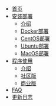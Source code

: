 <!-- docs/_sidebar.md -->

* [首页](/)
* [安装部署]()
  * [介绍](cn/deploy/introduction.md)
  * [Docker部署](cn/deploy/docker.md)
  * [CentOS部署](cn/deploy/centos.md)
  * [Ubuntu部署](cn/deploy/ubuntu.md)
  * [MacOS部署](cn/deploy/MacOS.md)
* [程序使用]()
  * [介绍](cn/usage/introduction.md)
  * [社区版](cn/usage/community.md)
  * [商业版](cn/usage/commercial.md)
* [FAQ](cn/faq.md)
* [更新日志](cn/changelog.md)